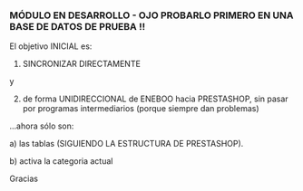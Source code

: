 ### MÓDULO EN DESARROLLO - OJO PROBARLO PRIMERO EN UNA BASE DE DATOS DE PRUEBA !!

El objetivo INICIAL es:

1. SINCRONIZAR DIRECTAMENTE

y

2. de forma UNIDIRECCIONAL de ENEBOO hacia PRESTASHOP, sin pasar por programas intermediarios (porque siempre dan problemas)


...ahora sólo son:


a) las tablas (SIGUIENDO LA ESTRUCTURA DE PRESTASHOP).

b) activa la categoria actual


Gracias
